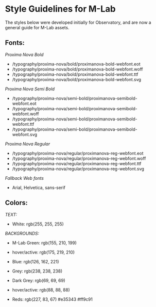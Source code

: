 # Style Guidelines for M-Lab

The styles below were developed initially for Observatory, and are now a general guide for M-Lab assets.

## Fonts:

*Proxima Nova Bold*

* /typography/proxima-nova/bold/proximanova-bold-webfont.eot
* /typography/proxima-nova/bold/proximanova-bold-webfont.woff
* /typography/proxima-nova/bold/proximanova-bold-webfont.ttf
* /typography/proxima-nova/bold/proximanova-bold-webfont.svg

*Proxima Nova Semi Bold*

* /typography/proxima-nova/semi-bold/proximanova-semibold-webfont.eot
* /typography/proxima-nova/semi-bold/proximanova-semibold-webfont.woff
* /typography/proxima-nova/semi-bold/proximanova-semibold-webfont.ttf
* /typography/proxima-nova/semi-bold/proximanova-semibold-webfont.svg

*Proxima Nova Regular*

* /typography/proxima-nova/regular/proximanova-reg-webfont.eot
* /typography/proxima-nova/regular/proximanova-reg-webfont.woff
* /typography/proxima-nova/regular/proximanova-reg-webfont.ttf
* /typography/proxima-nova/regular/proximanova-reg-webfont.svg

*Fallback Web fonts*

* Arial, Helvetica, sans-serif


## Colors:

*TEXT:*

* White:  rgb(255, 255, 255)

*BACKGROUNDS:*

* M-Lab Green:  rgb(155, 210, 199)
* hover/active: rgb(175, 219, 210)

* Blue:   rgb(126, 162, 221)

* Grey:   rgb(238, 238, 238)
* Dark Grey:  rgb(69, 69, 69)
* hover/active: rgb(88, 88, 88)

* Reds:   rgb(227, 83, 67) #e35343 #ff9c91